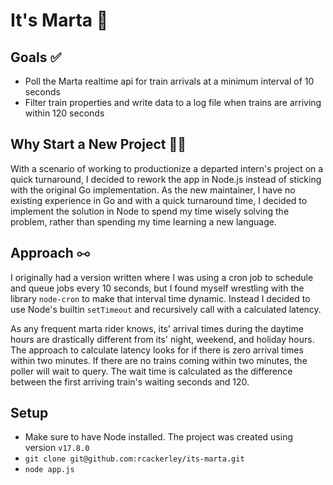 # It's Marta 🚊

## Goals ✅

- Poll the Marta realtime api for train arrivals at a minimum interval of 10 seconds
- Filter train properties and write data to a log file when trains are arriving within 120 seconds

## Why Start a New Project 🙋‍♂️

With a scenario of working to productionize a departed intern's project on a quick turnaround, I decided to rework the app in Node.js instead of sticking with the original Go implementation. As the new maintainer, I have no existing experience in Go and with a quick turnaround time, I decided to implement the solution in Node to spend my time wisely solving the problem, rather than spending my time learning a new language.

## Approach ⧟

I originally had a version written where I was using a cron job to schedule and queue jobs every 10 seconds, but I found myself wrestling with the library `node-cron` to make that interval time dynamic. Instead I decided to use Node's builtin `setTimeout` and recursively call with a calculated latency.

As any frequent marta rider knows, its' arrival times during the daytime hours are drastically different from its' night, weekend, and holiday hours. The approach to calculate latency looks for if there is zero arrival times within two minutes. If there are no trains coming within two minutes, the poller will wait to query. The wait time is calculated as the difference between the first arriving train's waiting seconds and 120.

## Setup

- Make sure to have Node installed. The project was created using version `v17.8.0`
- `git clone git@github.com:rcackerley/its-marta.git`
- `node app.js`
